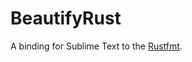 # BeautifyRust

A binding for Sublime Text to the [Rustfmt](https://github.com/rust-lang-nursery/rustfmt).

